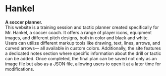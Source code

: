 # Hankel
**A soccer planner.**  
This website is a training session and tactic planner created specifically for Mr. Hankel, a soccer coach. It offers a range of player icons, equipment images, and different pitch designs, both in color and black and white. Users can utilize different markup tools like drawing, text, lines, arrows, and curved arrows— all available in custom colors. Additionally, the site features a dedicated notes section where specific information about the drill or tactic can be added. Once completed, the final plan can be saved not only as an image file but also as a JSON file, allowing users to open it at a later time for modifications.